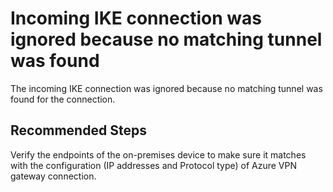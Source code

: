 <properties
    pageTitle="Incoming IKE connection is ignored because no matching tunnel was found for the connection"
    description="Incoming IKE connection is ignored because no matching tunnel was found for the connection"
    infoBubbleText="Need more information about this issue? See details on the right."
    service="microsoft.network"
    resource="vaults"
    authors="TobyTu"
    ms.author="mariliu"
    displayOrder=""
    articleId="VPNGwIKEIgnored"
    diagnosticScenario=""
    selfHelpType="Diagnostics"
    supportTopicIds=""
    resourceTags=""
    productPesIds="16094"
    cloudEnvironments="Public"
/>

# Incoming IKE connection was ignored because no matching tunnel was found
<!--issueDescription-->
The incoming IKE connection was ignored because no matching tunnel was found for the connection.
<!--/issueDescription-->

## **Recommended Steps**

Verify the endpoints of the on-premises device to make sure it matches with the configuration (IP addresses and Protocol type) of Azure VPN gateway connection.
